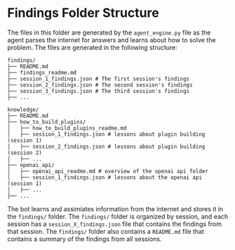 # Findings Folder Structure

The files in this folder are generated by the `agent_engine.py` file as the agent parses the internet for answers and learns about how to solve the problem. The files are generated in the following structure:

```
findings/
├── README.md
├── findings_readme.md
├── session_1_findings.json # The first session's findings
├── session_2_findings.json # The second session's findings
├── session_3_findings.json # The third session's findings
├── ...

knowledge/
├── README.md
├── how_to_build_plugins/
│   ├── how_to_build_plugins_readme.md
│   ├── session_1_findings.json # lessons about plugin building (session 1)
│   ├── session_2_findings.json # lessons about plugin building (session 2)
│   ├── ...
├── openai_api/
│   ├── openai_api_readme.md # overview of the openai api folder
│   ├── session_1_findings.json # lessons about the openai api (session 1)
│   ├── ...
├── ...
```
The bot learns and assimiates information from the internet and stores it in the `findings/` folder. The `findings/` folder is organized by session, and each session has a `session_X_findings.json` file that contains the findings from that session. The `findings/` folder also contains a `README.md` file that contains a summary of the findings from all sessions.